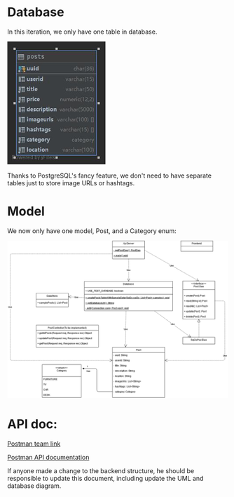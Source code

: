 # Database

In this iteration, we only have one table in database.  

![image](../assets/BackendStructure/DatabaseDiagram.jpg)  

Thanks to PostgreSQL's fancy feature, we don't need to have separate tables just to store image URLs or hashtags.  

# Model

We now only have one model, Post, and a Category enum:  

![image](../assets/UML/UML-iteration1.png)  

# API doc:

[Postman team link](https://app.getpostman.com/join-team?invite_code=848573899a420ba71500fad415068a38)  

[Postman API documentation](https://documenter.getpostman.com/view/14357023/Tz5i8zkB)  

If anyone made a change to the backend structure, he should be responsible to update this document, including update the UML and database diagram.
